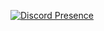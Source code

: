[![Discord Presence](https://lanyard.matARY.dev/api/:937083750020415499)](https://discord.com/users/:937083750020415499
)
